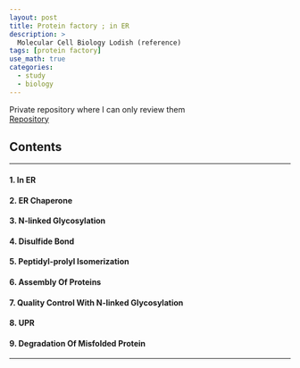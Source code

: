 ```yaml
---
layout: post
title: Protein factory ; in ER
description: >
  Molecular Cell Biology Lodish (reference)
tags: [protein factory]
use_math: true
categories:
  - study
  - biology
---
```

Private repository where I can only review them<br>
[Repository](https://github.com/hyun-jin891/hidden-post-hyunjin891-github-blog/blob/master/_posts/study/biology/2022-07-28-protein-factory-transport-to-ER.md)

## Contents
------
#### 1. In ER
#### 2. ER Chaperone
#### 3. N-linked Glycosylation
#### 4. Disulfide Bond
#### 5. Peptidyl-prolyl Isomerization
#### 6. Assembly Of Proteins
#### 7. Quality Control With N-linked Glycosylation
#### 8. UPR
#### 9. Degradation Of Misfolded Protein
-----
